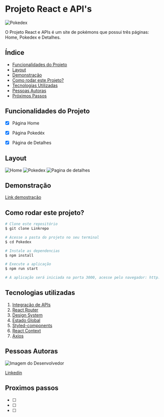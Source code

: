 # Projeto React e API's
![Pokedex](https://pluspng.com/img-png/pokemon-logo-png-pokemon-logo-text-png-1428-1390.png)

O Projeto React e APIs é um site de pokémons que possui três páginas: Home, Pokedex e Detalhes.

## Índice 
- <a href ="#funcionalidades">Funcionalidades do Projeto</a>
- <a href="#Layout">Layout</a>
- <a href="#Demonstraçao">Demonstração</a>
- <a href="#rodar">Como rodar este Projeto?</a>
- <a href="#tecnologias">Tecnologias Utilizadas</a>
- <a href="#autoras">Pessoas Autoras</a>
- <a href="#passos">Próximos Passos</a>

## Funcionalidades do Projeto
- [x] Página Home
- [x] Página Pokedéx
- [x] Página de Detalhes


## Layout

![Home](https://codaio.imgix.net/docs/uQBJ-J3TJr/blobs/bl-RJ_sX0DL4T/7455d10f2af0244c8db4147c0f0c653f62c192faf4afed7152b4d0533a6e5ae088eba120ee25841ffca075ff1e513a895ddb48dbd0f5bdd27b3c4881e6fcac916c17cab56ce9bccb046d12ad55b7cbd36a59f1883e41e6892f5c53a5a2f75bff0e14c846?auto=format%2Ccompress&fit=max&lossless=true)
![Pokedex](https://codaio.imgix.net/docs/uQBJ-J3TJr/blobs/bl-lKHG4JTn8x/5b5507a2882f6b7ad884b45e3fbcfa5ecc05e93920efae0da33398bd575666d10bdcb3984721a17cc094c717f41dc61faf44a85269c017b9ba360b5c54276b0b7158d02db59f871021b5bf13a8187c0d60fb31f9424c8a9c7ff6b81f796242b43e4c7e09?auto=format%2Ccompress&fit=max&lossless=true)
![Pagina de detalhes](https://codaio.imgix.net/docs/uQBJ-J3TJr/blobs/bl-sHPBx8AAtj/316d669cb444c5915f993498f7275669f3d01fa39600a1551ab2239b2f3b3ebfaef0e1522620099f9171d78da66dd77e48639f3e15ba678604cfd43721d11e5eda1eb0188a9170ebe9aa74b937a656be83a119b319b1a7be68a4acee57ed881368b18bd4?auto=format%2Ccompress&fit=max&lossless=true)

## Demonstração

[Link demostração](http://vagabond-increase.surge.sh/)

## Como rodar este projeto?

```bash
# Clone este repositório
$ git clone Linkrepo

# Acesse a pasta do projeto no seu terminal
$ cd Pokedex

# Instale as dependencias
$ npm install

# Execute a aplicação
$ npm run start 

# A aplicação será iniciada na porta 3000, acesse pelo navegador: http://localhost:3000
```

## Tecnologias utilizadas

1. [Integração de APIs]()
2. [React Router]()
3. [Design System]()
4. [Estado Global]()
5. [Styled-components]()
6. [React Context]()
7. [Axios]()

## Pessoas Autoras

<img style= "hidth:200px" src = "" alt="Imagem do Desenvolvedor">

[Linkedin]([Linkedin](https://www.linkedin.com/in/alexandreshirotaresende/))

## Proximos passos 

- [ ] 
- [ ] 
- [ ]



